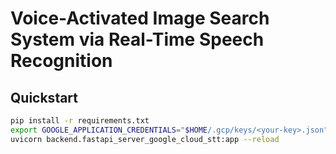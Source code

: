 # Voice-Activated Image Search System via Real-Time Speech Recognition

## Quickstart
```bash
pip install -r requirements.txt
export GOOGLE_APPLICATION_CREDENTIALS="$HOME/.gcp/keys/<your-key>.json"
uvicorn backend.fastapi_server_google_cloud_stt:app --reload
```

